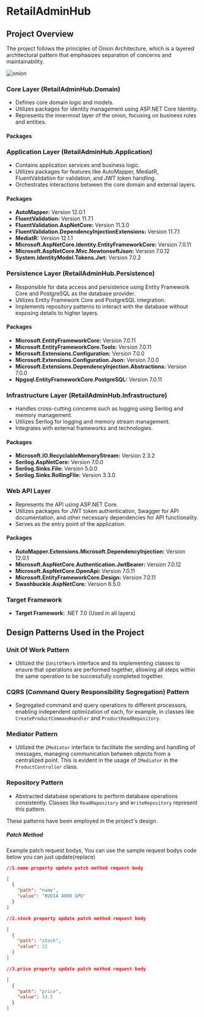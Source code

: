 # RetailAdminHub
## Project Overview
The project follows the principles of Onion Architecture, which is a layered architectural pattern that emphasizes separation of concerns and maintainability.

![onion](https://github.com/CambelFatih/RetailAdminHub/assets/79880394/bb37b70f-59b7-40ee-a65c-c063c301bba7)

### Core Layer (RetailAdminHub.Domain)
- Defines core domain logic and models.
- Utilizes packages for identity management using ASP.NET Core Identity.
- Represents the innermost layer of the onion, focusing on business rules and entities.
#### Packages
### Application Layer (RetailAdminHub.Application)
- Contains application services and business logic.
- Utilizes packages for features like AutoMapper, MediatR, FluentValidation for validation, and JWT token handling.
- Orchestrates interactions between the core domain and external layers.
#### Packages
- **AutoMapper:** Version 12.0.1
- **FluentValidation:** Version 11.7.1
- **FluentValidation.AspNetCore:** Version 11.3.0
- **FluentValidation.DependencyInjectionExtensions:** Version 11.7.1
- **MediatR:** Version 12.1.1
- **Microsoft.AspNetCore.Identity.EntityFrameworkCore:** Version 7.0.11
- **Microsoft.AspNetCore.Mvc.NewtonsoftJson:** Version 7.0.12
- **System.IdentityModel.Tokens.Jwt:** Version 7.0.2
### Persistence Layer (RetailAdminHub.Persistence)
- Responsible for data access and persistence using Entity Framework Core and PostgreSQL as the database provider.
- Utilizes Entity Framework Core and PostgreSQL integration.
- Implements repository patterns to interact with the database without exposing details to higher layers.
#### Packages
- **Microsoft.EntityFrameworkCore:** Version 7.0.11
- **Microsoft.EntityFrameworkCore.Tools:** Version 7.0.11
- **Microsoft.Extensions.Configuration:** Version 7.0.0
- **Microsoft.Extensions.Configuration.Json:** Version 7.0.0
- **Microsoft.Extensions.DependencyInjection.Abstractions:** Version 7.0.0
- **Npgsql.EntityFrameworkCore.PostgreSQL:** Version 7.0.11
### Infrastructure Layer (RetailAdminHub.Infrastructure)
- Handles cross-cutting concerns such as logging using Serilog and memory management.
- Utilizes Serilog for logging and memory stream management.
- Integrates with external frameworks and technologies.
#### Packages
- **Microsoft.IO.RecyclableMemoryStream:** Version 2.3.2
- **Serilog.AspNetCore:** Version 7.0.0
- **Serilog.Sinks.File:** Version 5.0.0
- **Serilog.Sinks.RollingFile:** Version 3.3.0
### Web API Layer
- Represents the API using ASP.NET Core.
- Utilizes packages for JWT token authentication, Swagger for API documentation, and other necessary dependencies for API functionality.
- Serves as the entry point of the application.
#### Packages
- **AutoMapper.Extensions.Microsoft.DependencyInjection:** Version 12.0.1
- **Microsoft.AspNetCore.Authentication.JwtBearer:** Version 7.0.12
- **Microsoft.AspNetCore.OpenApi:** Version 7.0.11
- **Microsoft.EntityFrameworkCore.Design:** Version 7.0.11
- **Swashbuckle.AspNetCore:** Version 6.5.0

### Target Framework
- **Target Framework:** .NET 7.0 (Used in all layers)

## Design Patterns Used in the Project

### Unit Of Work Pattern
- Utilized the `IUnitOfWork` interface and its implementing classes to ensure that operations are performed together, allowing all steps within the same operation to be successfully completed together.

### CQRS (Command Query Responsibility Segregation) Pattern
- Segregated command and query operations to different processors, enabling independent optimization of each, for example, in classes like `CreateProductCommandHandler` and `ProductReadRepository`.

### Mediator Pattern
- Utilized the `IMediator` interface to facilitate the sending and handling of messages, managing communication between objects from a centralized point. This is evident in the usage of `IMediator` in the `ProductController` class.

### Repository Pattern
- Abstracted database operations to perform database operations consistently. Classes like `ReadRepository` and `WriteRepository` represent this pattern.

These patterns have been employed in the project's design.


##### Patch Method
Example patch request bodys, You can use the sample request bodys code below
you can just update(replace) 
``` json
//1.name property update patch method request body

[
  {
    "path": "name",
    "value": "NVDIA 4090 GPU"
  }
]

//2.stock property update patch method request body

[
  {
    "path": "stock",
    "value": 22
  }
]

//3.price property update patch method request body

[
  {
    "path": "price",
    "value": 33.5
  }
]
```
